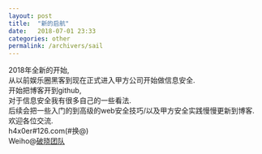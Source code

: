 ```yaml
---
layout: post
title:  "新的启航"
date:   2018-07-01 23:33
categories: other
permalink: /archivers/sail
---
```


2018年全新的开始,<br>
从以前娱乐圈黑客到现在正式进入甲方公司开始做信息安全.<br>
开始把博客开到github,<br>
对于信息安全我有很多自己的一些看法.<br>
后续会把一些入门的到高级的web安全技巧/以及甲方安全实践慢慢更新到博客.<br>
欢迎各位交流.<br>
h4x0er#126.com(#换@)<br>
Weiho@[破晓团队](http://www.secbug.org)
